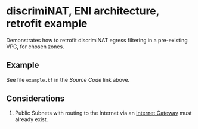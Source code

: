 # discrimiNAT, ENI architecture, retrofit example

Demonstrates how to retrofit discrimiNAT egress filtering in a pre-existing VPC, for chosen zones.

## Example

See file `example.tf` in the _Source Code_ link above.

## Considerations

1. Public Subnets with routing to the Internet via an [Internet Gateway](https://docs.aws.amazon.com/vpc/latest/userguide/VPC_Internet_Gateway.html) must already exist.
